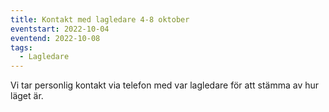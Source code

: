 ```yaml
---
title: Kontakt med lagledare 4-8 oktober
eventstart: 2022-10-04
eventend: 2022-10-08
tags:
  - Lagledare
---
```


Vi tar personlig kontakt via telefon med var lagledare för att stämma av hur läget är.

